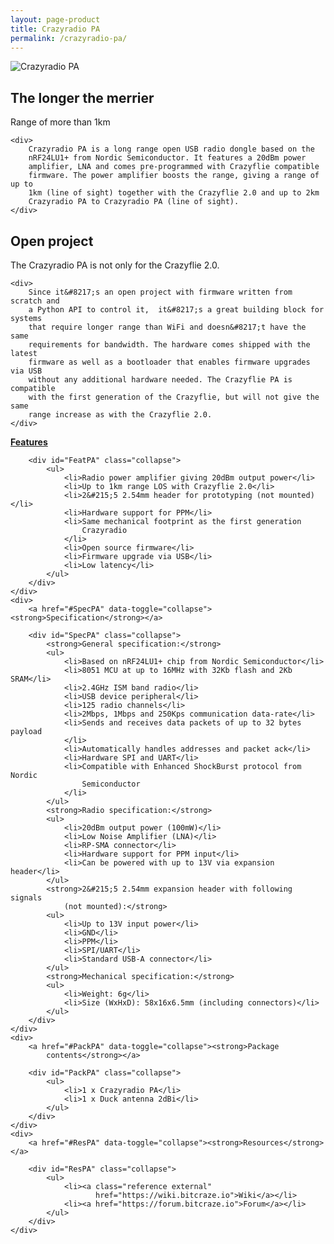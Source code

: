 ```yaml
---
layout: page-product
title: Crazyradio PA
permalink: /crazyradio-pa/
---
```


<img class="pp-main-image-wide"
     src="/images/crazyradio-pa.png" alt="Crazyradio PA"/>
<div>
    <h2><i class="fa fa-wifi"></i>The longer the merrier</h2>
    <div class="pp-catch-phrase">Range of more than 1km</div>

    <div>
        Crazyradio PA is a long range open USB radio dongle based on the
        nRF24LU1+ from Nordic Semiconductor. It features a 20dBm power
        amplifier, LNA and comes pre-programmed with Crazyflie compatible
        firmware. The power amplifier boosts the range, giving a range of up to
        1km (line of sight) together with the Crazyflie 2.0 and up to 2km
        Crazyradio PA to Crazyradio PA (line of sight).
    </div>
</div>
<div>
    <h2><i class="fa fa-unlock"></i>Open project</h2>
    <div class="pp-catch-phrase">The Crazyradio PA is not only for the Crazyflie 2.0.</div>

    <div>
        Since it&#8217;s an open project with firmware written from scratch and
        a Python API to control it,  it&#8217;s a great building block for systems
        that require longer range than WiFi and doesn&#8217;t have the same
        requirements for bandwidth. The hardware comes shipped with the latest
        firmware as well as a bootloader that enables firmware upgrades via USB
        without any additional hardware needed. The Crazyflie PA is compatible
        with the first generation of the Crazyflie, but will not give the same
        range increase as with the Crazyflie 2.0.
    </div>
</div>
<div class="pp-specs">
    <div>
        <a href="#FeatPA" data-toggle="collapse"><strong>Features</strong></a>

        <div id="FeatPA" class="collapse">
            <ul>
                <li>Radio power amplifier giving 20dBm output power</li>
                <li>Up to 1km range LOS with Crazyflie 2.0</li>
                <li>2&#215;5 2.54mm header for prototyping (not mounted)</li>
                <li>Hardware support for PPM</li>
                <li>Same mechanical footprint as the first generation
                    Crazyradio
                </li>
                <li>Open source firmware</li>
                <li>Firmware upgrade via USB</li>
                <li>Low latency</li>
            </ul>
        </div>
    </div>
    <div>
        <a href="#SpecPA" data-toggle="collapse"><strong>Specification</strong></a>

        <div id="SpecPA" class="collapse">
            <strong>General specification:</strong>
            <ul>
                <li>Based on nRF24LU1+ chip from Nordic Semiconductor</li>
                <li>8051 MCU at up to 16MHz with 32Kb flash and 2Kb SRAM</li>
                <li>2.4GHz ISM band radio</li>
                <li>USB device peripheral</li>
                <li>125 radio channels</li>
                <li>2Mbps, 1Mbps and 250Kps communication data-rate</li>
                <li>Sends and receives data packets of up to 32 bytes payload
                </li>
                <li>Automatically handles addresses and packet ack</li>
                <li>Hardware SPI and UART</li>
                <li>Compatible with Enhanced ShockBurst protocol from Nordic
                    Semiconductor
                </li>
            </ul>
            <strong>Radio specification:</strong>
            <ul>
                <li>20dBm output power (100mW)</li>
                <li>Low Noise Amplifier (LNA)</li>
                <li>RP-SMA connector</li>
                <li>Hardware support for PPM input</li>
                <li>Can be powered with up to 13V via expansion header</li>
            </ul>
            <strong>2&#215;5 2.54mm expansion header with following signals
                (not mounted):</strong>
            <ul>
                <li>Up to 13V input power</li>
                <li>GND</li>
                <li>PPM</li>
                <li>SPI/UART</li>
                <li>Standard USB-A connector</li>
            </ul>
            <strong>Mechanical specification:</strong>
            <ul>
                <li>Weight: 6g</li>
                <li>Size (WxHxD): 58x16x6.5mm (including connectors)</li>
            </ul>
        </div>
    </div>
    <div>
        <a href="#PackPA" data-toggle="collapse"><strong>Package
            contents</strong></a>

        <div id="PackPA" class="collapse">
            <ul>
                <li>1 x Crazyradio PA</li>
                <li>1 x Duck antenna 2dBi</li>
            </ul>
        </div>
    </div>
    <div>
        <a href="#ResPA" data-toggle="collapse"><strong>Resources</strong></a>

        <div id="ResPA" class="collapse">
            <ul>
                <li><a class="reference external"
                       href="https://wiki.bitcraze.io">Wiki</a></li>
                <li><a href="https://forum.bitcraze.io">Forum</a></li>
            </ul>
        </div>
    </div>
</div>